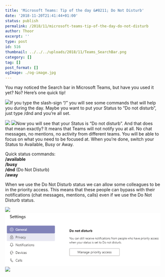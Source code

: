 ```yaml
---
title: 'Microsoft Teams: Tip of the day &#8211; Do Not Disturb'
date: '2018-11-20T21:41:44+01:00'
status: publish
permalink: /2018/11/microsoft-teams-tip-of-the-day-do-not-disturb
author: Thoor
excerpt: ''
type: post
id: 516
thumbnail: ../../../uploads/2018/11/Teams_SearchBar.png
category: []
tag: []
post_format: []
ogImage: ./og-image.jpg
---
```

You may noticed the Search bar in Microsoft Teams, but have you used it yet? No? Here’s one quick tip!

![](./Teams_SearchBar.png)If you type the slash-sign “/” you will see some commands that will help you during the day. Maybe you want to put your Status to “Do not disturb”, just type /dnd and you’re all set.

![](./Teams_SearchBar_Commands.png)
![](./Teams_SearchBar_dnd.png)Now you will see that your Status is “Do not disturb”. And that does that mean exactly? It means that Teams will not notify you at all. No chat messages, no mentions, no activity from different teams. You will be able to focus on what you need to be focused at. When you’re done, switch your Status to Available, Busy or Away.

Quick status commands:  
**/available**  
**/busy**  
**/dnd** (Do Not Disturb)  
**/away**

When we use the Do Not Disturb status we can allow some colleagues to be in the priority access. This means that these people can bypass with their notifications (chat messages, mentions, calls) even if we use the Do Not Disturb status.

![](./Teams_SearchBar_dnd_2.png)
![](./Teams_SearchBar_dnd_3-1.png)
![](./Teams_SearchBar_dnd_4.png)